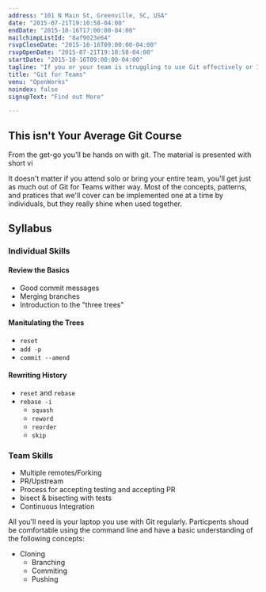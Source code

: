 ```yaml
---
address: "101 N Main St, Greenville, SC, USA"
date: "2015-07-21T19:10:58-04:00"
endDate: "2015-10-16T17:00:00-04:00"
mailchimpListId: "8af9023e64"
rsvpCloseDate: "2015-10-16T09:00:00-04:00"
rsvpOpenDate: "2015-07-21T19:10:58-04:00"
startDate: "2015-10-16T09:00:00-04:00"
tagline: "If you or your team is struggling to use Git effectively or If you know you could get more from your VCS, this class is for you."
title: "Git for Teams"
venu: "OpenWorks"
noindex: false
signupText: "Find out More"

---
```


## This isn't Your Average Git Course

From the get-go you'll be hands on with git. The material is presented with short vi

It doesn't matter if you attend solo or bring your entire team, you'll get just as much out of Git for Teams wither way. Most of the concepts, patterns, and pratices that we'll cover can be implemented one at a time by individuals, but they really shine when used together.

## Syllabus

### Individual Skills

#### Review the Basics

  * Good commit messages
  * Merging branches
  * Introduction to the "three trees"

#### Manitulating the Trees

  * `reset`
  * `add -p`
  * `commit --amend`

#### Rewriting History

  * `reset` and `rebase`
  * `rebase -i`
    * `squash`
    * `reword`
    * `reorder`
    * `skip`

### Team Skills

  * Multiple remotes/Forking
  * PR/Upstream
  * Process for accepting testing and accepting PR
  * bisect & bisecting with tests
  * Continuous Integration

<!--more-->

All you'll need is your laptop you use with Git regularly. Particpents shoud be comfortable using the command line and have a basic understanding of the following concepts:

  * Cloning
	* Branching
	* Commiting
	* Pushing
